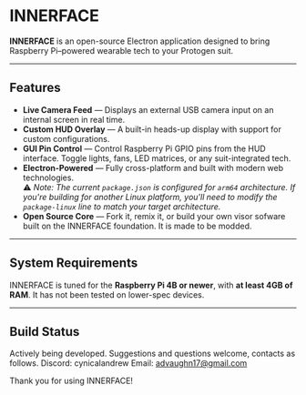 # INNERFACE

**INNERFACE** is an open-source Electron application designed to bring Raspberry Pi–powered wearable tech to your Protogen suit.

---

## Features

- **Live Camera Feed** — Displays an external USB camera input on an internal screen in real time.
- **Custom HUD Overlay** — A built-in heads-up display with support for custom configurations.
- **GUI Pin Control** — Control Raspberry Pi GPIO pins from the HUD interface. Toggle lights, fans, LED matrices, or any suit-integrated tech.
- **Electron-Powered** — Fully cross-platform and built with modern web technologies.  
  ⚠️ _Note: The current `package.json` is configured for `arm64` architecture. If you're building for another Linux platform, you'll need to modify the `package-linux` line to match your target architecture._
- **Open Source Core** — Fork it, remix it, or build your own visor sofware built on the INNERFACE foundation. It is made to be modded.

---

## System Requirements

INNERFACE is tuned for the **Raspberry Pi 4B or newer**, with **at least 4GB of RAM**. It has not been tested on lower-spec devices.

---

## Build Status

Actively being developed. Suggestions and questions welcome, contacts as follows.
Discord: cynicalandrew
Email: advaughn17@gmail.com


Thank you for using INNERFACE!
